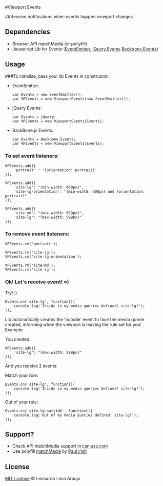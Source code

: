 #Viewport Events

##Receive notifications when events happen viewport changes


## Dependencies

* Browser API matchMedia (or pollyfill)
* Javascript Lib for Events ([EventEmitter](https://github.com/Wolfy87/EventEmitter), [jQuery.Events](http://api.jquery.com/category/events/) [Backbone.Events](http://backbonejs.org/#Events))

## Usage


###To initialize, pass your lib Events in constructor:

* EventEmitter:
	
	```
	var Events = new EventEmitter();
	var VPEvents = new ViewportEvents(new EventEmitter());
	```
	
* jQuery Events:

	```
	var Events = jQuery;
	var VPEvents = new ViewportEvents(Events);
	```

* BackBone.js Events:

	```
	var Events = Backbone.Events;
	var VPEvents = new ViewportEvents(Events);
	```

### To set event listeners:

```
VPEvents.add({
	'portrait' : '(orientation: portrait)'
});

VPEvents.add({
    'site-lg': "(min-width: 600px)",
    'site-lg-orientation': "(min-width: 600px) and (orientation: portrait)"
});

VPEvents.add({
    'site-md': "(max-width: 599px)",
    'site-lg': "(max-width: 599px)"
});
```

### To remove event listeners:

```
VPEvents.rm('portrait');

VPEvents.rm('site-lg');
VPEvents.rm('site-lg-orientation');

VPEvents.rm('site-md');
VPEvents.rm('site-lg');
```

### Ok! Let's receive event! =)

Try! :)

```
Events.on('site-lg', function(){
	console.log('Inside in my media queries defined! site-lg!');
});
```

Lib automatically creates the 'outside' event to face the media querie created, informing when the viewport is leaving the rule set for you! Example:

You created: 

```
VPEvents.add({
    'site-lg': "(max-width: 599px)"
});
```
And you receive 2 events:

Match your rule:

```
Events.on('site-lg', function(){
	console.log('Inside in my media queries defined! site-lg!');
});
```

Out of your rule:

```
Events.on('site-lg-outside', function(){
	console.log('Out of my media queries defined! site-lg!');
});
```


## Support?
* Check API matchMedia support in [caniuse.com](http://caniuse.com/#search=matchMedia)
* Use polyfill [matchMedia](https://github.com/paulirish/matchMedia.js) by [Paul Irish](https://github.com/paulirish)

## License

[MIT License](http://llaraujo.mit-license.org/) © Leonardo Lima Araujo

